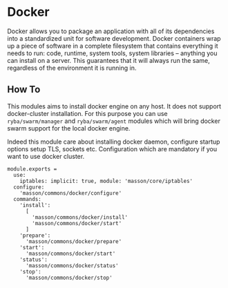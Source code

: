 
# Docker

Docker allows you to package an application with all of its dependencies into a
standardized unit for software development. Docker containers wrap up a piece of
software in a complete filesystem that contains everything it needs to run:
code, runtime, system tools, system libraries – anything you can install on a
server. This guarantees that it will always run the same, regardless of the
environment it is running in. 

## How To

This modules aims to install docker engine on any host. It does not support docker-cluster
installation. For this purpose you can use `ryba/swarm/manager` and `ryba/swarm/agent`
modules which will bring docker swarm support for the local docker engine.

Indeed this module care about installing docker daemon, configure startup options
setup TLS, sockets etc. Configuration which are mandatory if you want to use docker cluster.

    module.exports =
      use:
        iptables: implicit: true, module: 'masson/core/iptables'
      configure:
        'masson/commons/docker/configure'
      commands:
        'install':
          [
            'masson/commons/docker/install'
            'masson/commons/docker/start'
          ]
        'prepare':
          'masson/commons/docker/prepare'
        'start':
          'masson/commons/docker/start'
        'status':
          'masson/commons/docker/status'
        'stop':
          'masson/commons/docker/stop'

